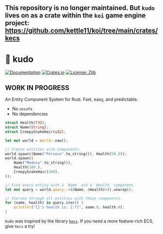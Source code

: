 ## This repository is no longer maintained. But `kudo` lives on as a crate within the `koi` game engine project: https://github.com/kettle11/koi/tree/main/crates/kecs

# 👏 kudo

[![Documentation](https://docs.rs/kudo/badge.svg)](https://docs.rs/kudo/)
[![Crates.io](https://img.shields.io/crates/v/kudo.svg)](https://crates.io/crates/kudo)
[![License: Zlib](https://img.shields.io/badge/License-Zlib-lightgrey.svg)](https://opensource.org/licenses/Zlib)

## WORK IN PROGRESS

An Entity Component System for Rust. Fast, easy, and predictable.

* No `unsafe`
* No dependencies

```rust
struct Health(f32);
struct Name(String);
struct CreepySnakeHair(u32);

let mut world = World::new();

// Create entities with components.
world.spawn((Name("Perseus".to_string()), Health(50.)));
world.spawn((
    Name("Medusa".to_string()),
    Health(100.),
    CreepySnakeHair(300),
));

// Find every entity with a `Name` and a `Health` component.
let mut query = world.query::<(&Name, &Health)>().unwrap();

// Iterate through all entities with those components.
for (name, health) in query.iter() {
    println!("{}'s health is: {:?}", name.0, health.0);
}
```

`Kudo` was inspired by the library [`hecs`](https://github.com/Ralith/hecs). If you need a more feature-rich ECS, give `hecs` a try!
